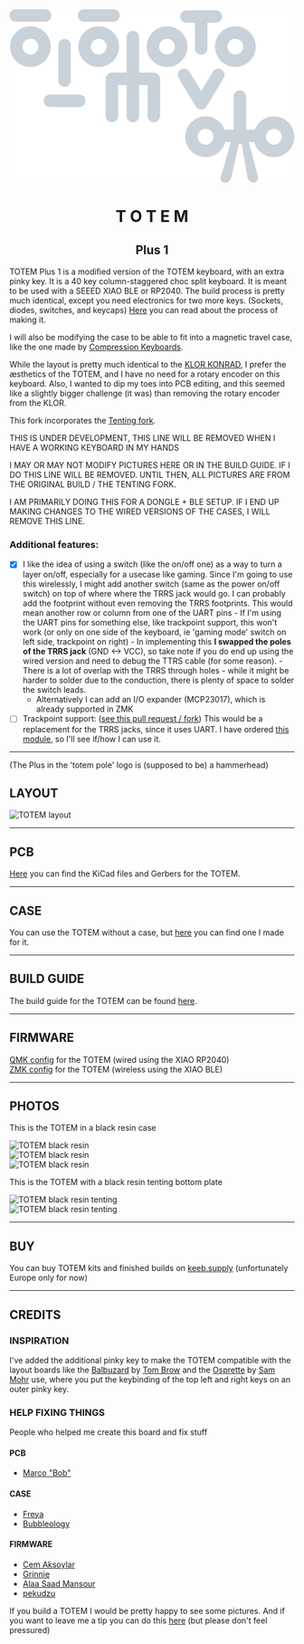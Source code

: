 <picture align="center">
  <source media="(prefers-color-scheme: dark)" srcset="/docs/images/TOTEM_logo_dark.svg">
  <source media="(prefers-color-scheme: light)" srcset="/docs/images/TOTEM_logo_bright.svg">
  <img alt="TOTEM logo" src="/docs/images/TOTEM_logo_dark.svg">
</picture>

<h1 align="center">T O T E M</h1>
<h2 align="center">Plus 1</h2>

TOTEM Plus 1 is a modified version of the TOTEM keyboard, with an extra pinky key.
It is a 40 key column-staggered choc split keyboard. It is meant to be used with a SEEED XIAO BLE or RP2040.
The build process is pretty much identical, except you need electronics for two more keys.
(Sockets, diodes, switches, and keycaps)
[Here](https://www.hackster.io/geist/totem-a-tiny-splitkeyboard-with-splay-cb2e43) you can read about the process of making it.

I will also be modifying the case to be able to fit into a magnetic travel case, like the one
made by [Compression Keyboards](https://compressionkeyboards.com/products/4c-3d-printed-case-kit).

While the layout is pretty much identical to the [KLOR KONRAD](https://github.com/GEIGEIGEIST/KLOR),
I prefer the æsthetics of the TOTEM, and I have no need for a rotary encoder on this keyboard.
Also, I wanted to dip my toes into PCB editing, and this seemed like a slightly bigger challenge
(it was) than removing the rotary encoder from the KLOR.

This fork incorporates the [Tenting fork](https://github.com/BertPlasschaert/TOTEM-Tenting).

THIS IS UNDER DEVELOPMENT, THIS LINE WILL BE REMOVED WHEN I HAVE A WORKING KEYBOARD IN MY HANDS

I MAY OR MAY NOT MODIFY PICTURES HERE OR IN THE BUILD GUIDE. IF I DO THIS LINE WILL BE REMOVED.
UNTIL THEN, ALL PICTURES ARE FROM THE ORIGINAL BUILD / THE TENTING FORK.

I AM PRIMARILY DOING THIS FOR A DONGLE + BLE SETUP. IF I END UP MAKING CHANGES TO THE WIRED VERSIONS
OF THE CASES, I WILL REMOVE THIS LINE.

### Additional features:
- [x] I like the idea of using a switch (like the on/off one) as a way to turn a layer on/off,
      especially for a usecase like gaming. Since I'm going to use this wirelessly, I might add
      another switch (same as the power on/off switch) on top of where where the TRRS
      jack would go. I can probably add the footprint without even removing the TRRS footprints.
      This would mean another row or column from one of the UART pins
        - If I'm using the UART pins for something else, like trackpoint support, this won't work
          (or only on one side of the keyboard, ie 'gaming mode' switch on left side, trackpoint on right)
        - In implementing this **I swapped the poles of the TRRS jack** (GND <-> VCC), so take note
          if you do end up using the wired version and need to debug the TTRS cable (for some reason).
        - There is a lot of overlap with the TRRS through holes - while it might be harder to solder
          due to the conduction, there is plenty of space to solder the switch leads.
    - Alternatively I can add an I/O expander (MCP23017), which is already supported in ZMK
- [ ] Trackpoint support: ([see this pull request / fork](https://github.com/zmkfirmware/zmk/pull/1751))
      This would be a replacement for the TRRS jacks, since it uses UART.
      I have ordered [this module](https://www.aliexpress.com/item/1005004696754100.html),
      so I'll see if/how I can use it.
***

(The Plus in the 'totem pole' logo is (supposed to be) a hammerhead)

## LAYOUT

![TOTEM layout](/docs/images/TOTEM_layout.svg)

***

## PCB

[Here](/PCB/) you can find the KiCad files and Gerbers for the TOTEM.

***

## CASE

You can use the TOTEM without a case, but [here](/case/) you can find one I made for it.

***

## BUILD GUIDE
  
The build guide for the TOTEM can be found [here](/docs/buildguide.md).

***

## FIRMWARE

[QMK config](https://github.com/GEIGEIGEIST/qmk-config-totem) for the TOTEM (wired using the XIAO RP2040)\
[ZMK config](https://github.com/GEIGEIGEIST/zmk-config-totem) for the TOTEM (wireless using the XIAO BLE)

***

## PHOTOS

This is the TOTEM in a black resin case

![TOTEM black resin](/docs/images/TOTEM_black_perspective.jpg)\
![TOTEM black resin](/docs/images/TOTEM_black_top.jpg)\
![TOTEM black resin](/docs/images/TOTEM_black_bottom.jpg)

This is the TOTEM with a black resin tenting bottom plate

![TOTEM black resin tenting](/docs/images/TOTEM_black_tenting_example.jpg)\
![TOTEM black resin tenting](/docs/images/TOTEM_black_tenting_bottom.jpg)

***

## BUY 

You can buy TOTEM kits and finished builds on [keeb.supply](https://keeb.supply/products/geist-totem) (unfortunately Europe only for now)

***

## CREDITS

### INSPIRATION

I've added the additional pinky key to make the TOTEM compatible with the layout boards like the [Balbuzard](https://github.com/brow/balbuzard) by [Tom Brow](https://github.com/brow) and the [Osprette](https://github.com/smores56/osprette) by [Sam Mohr](https://github.com/smores56) use, where you put the keybinding of the top left and right keys on an outer pinky key.

### HELP FIXING THINGS

People who helped me create this board and fix stuff

#### PCB
- [Marco "Bob"](https://github.com/GroooveBob)

#### CASE
- [Freya](https://github.com/freya-irl)
- [Bubbleology](https://github.com/bubbleology)

#### FIRMWARE
- [Cem Aksoylar](https://github.com/caksoylar)
- [Grinnie](https://github.com/regicidalplutophage)
- [Alaa Saad Mansour](https://github.com/AlaaSaadAbdo)
- [pekudzu](https://github.com/pekudzu)


If you build a TOTEM I would be pretty happy to see some pictures. And if you want to leave me a tip you can do this [here](https://ko-fi.com/geigeigeist) (but please don't feel pressured)

